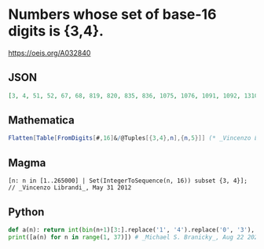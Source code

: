 # Numbers whose set of base\-16 digits is \{3,4\}\.
https://oeis.org/A032840
## JSON
```JSON
[3, 4, 51, 52, 67, 68, 819, 820, 835, 836, 1075, 1076, 1091, 1092, 13107, 13108, 13123, 13124, 13363, 13364, 13379, 13380, 17203, 17204, 17219, 17220, 17459, 17460, 17475, 17476, 209715, 209716, 209731, 209732, 209971, 209972]
```
## Mathematica
```Mathematica
Flatten[Table[FromDigits[#,16]&/@Tuples[{3,4},n],{n,5}]] (* _Vincenzo Librandi_, May 31 2012 *)
```
## Magma
```Magma
[n: n in [1..265000] | Set(IntegerToSequence(n, 16)) subset {3, 4}]; // _Vincenzo Librandi_, May 31 2012
```
## Python
```Python
def a(n): return int(bin(n+1)[3:].replace('1', '4').replace('0', '3'), 16)
print([a(n) for n in range(1, 37)]) # _Michael S. Branicky_, Aug 22 2021
```
